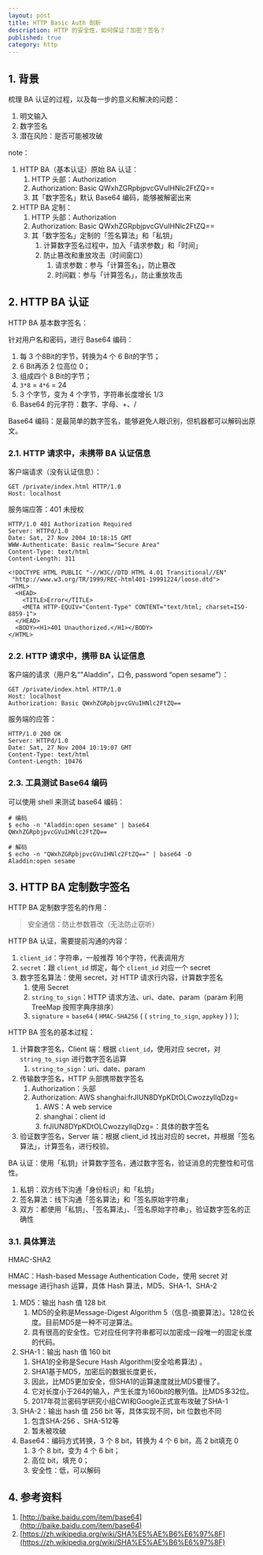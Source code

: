 ```yaml
---
layout: post
title: HTTP Basic Auth 剖析
description: HTTP 的安全性，如何保证？加密？签名？
published: true
category: http
---
```


## 1. 背景

梳理 BA 认证的过程，以及每一步的意义和解决的问题：

1. 明文输入
1. 数字签名
1. 潜在风险：是否可能被攻破

note：

1. HTTP BA（基本认证）原始 BA 认证：
	1. HTTP 头部：Authorization
	1. Authorization: Basic QWxhZGRpbjpvcGVuIHNlc2FtZQ==
	1. 其「数字签名」默认 Base64 编码，能够被解密出来
1. HTTP BA 定制：
	1. HTTP 头部：Authorization
	1. Authorization: Basic QWxhZGRpbjpvcGVuIHNlc2FtZQ==
	1. 其「数字签名」定制的「签名算法」和「私钥」
		1. 计算数字签名过程中，加入「请求参数」和「时间」
		1. 防止篡改和重放攻击（时间窗口）
			1. 请求参数：参与「计算签名」，防止篡改
			2. 时间戳：参与「计算签名」，防止重放攻击

## 2. HTTP BA 认证

HTTP BA 基本数字签名：

针对用户名和密码，进行 Base64 编码：

1. 每 3 个8Bit的字节，转换为4 个 6 Bit的字节；
1. 6 Bit再添 2 位高位 0；
1. 组成四个 8 Bit的字节；
1. `3*8` = `4*6` = 24
1. 3 个字节，变为 4 个字节，字符串长度增长 1/3
1. Base64 的元字符：数字、字母、+、/

Base64 编码：是最简单的数字签名，能够避免人眼识别，但机器都可以解码出原文。

### 2.1. HTTP 请求中，未携带 BA 认证信息

客户端请求（没有认证信息）：

```
GET /private/index.html HTTP/1.0
Host: localhost
```

服务端应答：401 未授权

```
HTTP/1.0 401 Authorization Required
Server: HTTPd/1.0
Date: Sat, 27 Nov 2004 10:18:15 GMT
WWW-Authenticate: Basic realm="Secure Area"
Content-Type: text/html
Content-Length: 311
 
<!DOCTYPE HTML PUBLIC "-//W3C//DTD HTML 4.01 Transitional//EN"
 "http://www.w3.org/TR/1999/REC-html401-19991224/loose.dtd">
<HTML>
  <HEAD>
    <TITLE>Error</TITLE>
    <META HTTP-EQUIV="Content-Type" CONTENT="text/html; charset=ISO-8859-1">
  </HEAD>
  <BODY><H1>401 Unauthorized.</H1></BODY>
</HTML>
```

### 2.2. HTTP 请求中，携带 BA 认证信息

客户端的请求（用户名“"Aladdin”，口令, password “open sesame”）：

```
GET /private/index.html HTTP/1.0
Host: localhost
Authorization: Basic QWxhZGRpbjpvcGVuIHNlc2FtZQ==
```

服务端的应答：

``` 
HTTP/1.0 200 OK
Server: HTTPd/1.0
Date: Sat, 27 Nov 2004 10:19:07 GMT
Content-Type: text/html
Content-Length: 10476
```

### 2.3. 工具测试 Base64 编码

可以使用 shell 来测试 base64 编码：

``` 
# 编码
$ echo -n "Aladdin:open sesame" | base64
QWxhZGRpbjpvcGVuIHNlc2FtZQ==
  
# 解码
$ echo -n "QWxhZGRpbjpvcGVuIHNlc2FtZQ==" | base64 -D
Aladdin:open sesame
```

## 3. HTTP BA 定制数字签名

HTTP BA 定制数字签名的作用：

> 安全通信：防止参数篡改（无法防止窃听）

HTTP BA 认证，需要提前沟通的内容：

1. `client_id`：字符串，一般推荐 16个字符，代表调用方
1. `secret`：跟 `client_id` 绑定，每个 `client_id` 对应一个 secret
1. 数字签名算法：使用 secret，对 HTTP 请求行内容，计算数字签名
	1. 使用 Secret
	1. `string_to_sign`：HTTP 请求方法、uri、date、param（param 利用 TreeMap 按照字典序排序）
	1. `signature` = `base64` ( `HMAC-SHA256` ( ( `string_to_sign`, `appkey` ) ) );



HTTP BA 签名的基本过程：

1. 计算数字签名，Client 端：根据 `client_id`，使用对应 secret，对 `string_to_sign` 进行数字签名运算
	1. `string_to_sign`：uri、date、param
1. 传输数字签名，HTTP 头部携带数字签名
	1. Authorization：头部
	1. Authorization: AWS shanghai:frJIUN8DYpKDtOLCwozzyllqDzg=
		1. AWS：A web service
		1. shanghai：client id
		1. frJIUN8DYpKDtOLCwozzyllqDzg=：具体的数字签名
1. 验证数字签名，Server 端：根据 client_id 找出对应的 secret，并根据「签名算法」，计算签名，进行校验。

BA 认证：使用「私钥」计算数字签名，通过数字签名，验证消息的完整性和可信性。

1. 私钥：双方线下沟通「身份标识」和「私钥」
1. 签名算法：线下沟通「签名算法」和「签名原始字符串」
1. 双方：都使用「私钥」、「签名算法」、「签名原始字符串」，验证数字签名的正确性

### 3.1. 具体算法
HMAC-SHA2

HMAC：Hash-based Message Authentication Code，使用 secret 对 message 进行hash 运算，具体 Hash 算法，MD5、SHA-1、SHA-2

1. MD5：输出 hash 值 128 bit
	1. MD5的全称是Message-Digest Algorithm 5（信息-摘要算法）。128位长度。目前MD5是一种不可逆算法。
	1. 具有很高的安全性。它对应任何字符串都可以加密成一段唯一的固定长度的代码。
1. SHA-1：输出 hash 值 160 bit
	1. SHA1的全称是Secure Hash Algorithm(安全哈希算法) 。
	1. SHA1基于MD5，加密后的数据长度更长，
	1. 因此，比MD5更加安全，但SHA1的运算速度就比MD5要慢了。
	1. 它对长度小于264的输入，产生长度为160bit的散列值。比MD5多32位。
	1. 2017年荷兰密码学研究小组CWI和Google正式宣布攻破了SHA-1
1. SHA-2：输出 hash 值 256 bit 等，具体实现不同，bit 位数也不同
	1. 包含SHA-256 、SHA-512等
	1. 暂未被攻破
1. Base64：编码方式转换，3 个 8 bit，转换为 4 个 6 bit，高 2 bit填充 0
	1. 3 个 8 bit，变为 4 个 6 bit；
	1. 高位 bit，填充 0；
	1. 安全性：低，可以解码
 
## 4. 参考资料

1. [http://baike.baidu.com/item/base64](http://baike.baidu.com/item/base64)
1. [https://zh.wikipedia.org/wiki/SHA%E5%AE%B6%E6%97%8F](https://zh.wikipedia.org/wiki/SHA%E5%AE%B6%E6%97%8F)

















[NingG]:    http://ningg.github.com  "NingG"










